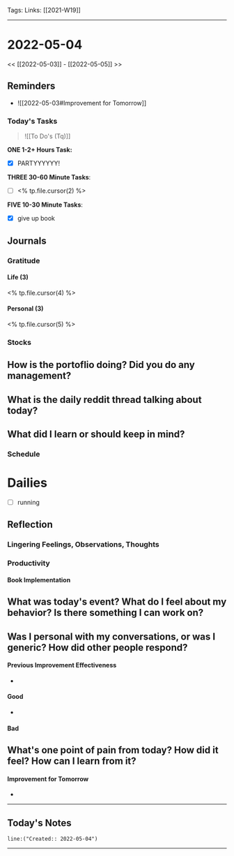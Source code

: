 Tags:
Links: [[2021-W19]]
___
# 2022-05-04
<< [[2022-05-03]] - [[2022-05-05]] >>
## Reminders
- ![[2022-05-03#Improvement for Tomorrow]]
### Today's Tasks
> ![[To Do's (Tq)]]

**ONE 1-2+ Hours Task:**
- [x] PARTYYYYYY!

**THREE 30-60 Minute Tasks**:
- [ ] <% tp.file.cursor(2) %>

**FIVE 10-30 Minute Tasks**:
- [x] give up book
## Journals
### Gratitude
#### Life (3)
<% tp.file.cursor(4) %>
#### Personal (3)
<% tp.file.cursor(5) %>

### Stocks
**How is the portoflio doing? Did you do any management?**
- 

**What is the daily reddit thread talking about today?**
- 

**What did I learn or should keep in mind?**
- 

### Schedule
# Dailies
- [ ] running
## Reflection
### Lingering Feelings, Observations, Thoughts

### Productivity
#### Book Implementation
**What was today's event? What do I feel about my behavior? Is there something I can work on?**
- 
**Was I personal with my conversations, or was I generic? How did other people respond?**
- 
#### Previous Improvement Effectiveness 
- 
#### Good
- 
#### Bad
**What's one point of pain from today? How did it feel? How can I learn from it?**
- 
#### Improvement for Tomorrow
- 
___
## Today's Notes
```query
line:("Created:: 2022-05-04")
```
___
